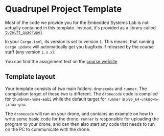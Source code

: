 
# Quadrupel Project Template

Most of the code we provide you for the Embedded Systems Lab
is not actually contained in this template. Instead, it's provided 
as a library called [`tudelft_quadrupel`](https://docs.rs/tudelft_quadrupel)

In your `Cargo.toml`, its version is set to version `1`. This means, that running 
`cargo update` will automatically get you bugfixes if released by the course staff 
(any version `1.x.x`).

You can find the assignment text on the [course website](https://cese.ewi.tudelft.nl)

## Template layout

Your template consists of two main folders: `dronecode` and `runner`. The compilation target
of these two is different. The `dronecode` code is compiled for `thumbv6m-none-eabi` while the default
target for `runner` is `x86_64-unknown-linux-gnu`.

The `dronecode` will run on your drone, and contains an example on how to write some basic code for the 
drone. `runner` is responsible for uploading the program to your drone, and can then also start any
code that needs to run on the PC to communicate with the drone.

